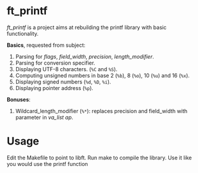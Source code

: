 # ft_printf

*ft_printf* is a project aims at rebuilding the printf library with basic functionality.

**Basics**, requested from subject:

1. Parsing for *flags*, *field_width*, *precision*, *length_modifier*.
2. Parsing for conversion specifier.
3. Displaying UTF-8 characters. (`%C` and `%S`).
4. Computing unsigned numbers in base 2 (`%b`), 8 (`%o`), 10 (`%u`) and 16 (`%x`).
5. Displaying signed numbers (`%d`, `%D`, `%i`).
6. Displaying pointer address (`%p`).

**Bonuses**:

1. Wildcard_length_modifier (`%*`): replaces precision and field_width with parameter in *va_list ap*.

# Usage

Edit the Makefile to point to libft. Run make to compile the library. Use it like you would use the printf function
